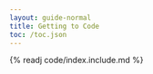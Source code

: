 ```yaml
---
layout: guide-normal
title: Getting to Code
toc: /toc.json
---
```


{% readj code/index.include.md %}
